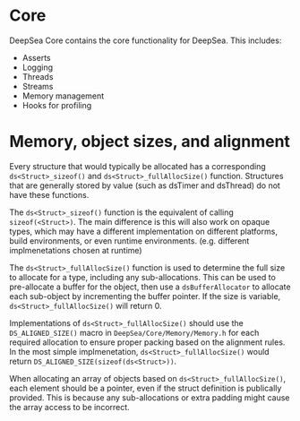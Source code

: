 # Core

DeepSea Core contains the core functionality for DeepSea. This includes:

* Asserts
* Logging
* Threads
* Streams
* Memory management
* Hooks for profiling

# Memory, object sizes, and alignment

Every structure that would typically be allocated has a corresponding `ds<Struct>_sizeof()` and `ds<Struct>_fullAllocSize()` function. Structures that are generally stored by value (such as dsTimer and dsThread) do not have these functions.

The `ds<Struct>_sizeof()` function is the equivalent of calling `sizeof(<Struct>)`. The main difference is this will also work on opaque types, which may have a different implementation on different platforms, build environments, or even runtime environments. (e.g. different implmenetations chosen at runtime)

The `ds<Struct>_fullAllocSize()` function is used to determine the full size to allocate for a type, including any sub-allocations. This can be used to pre-allocate a buffer for the object, then use a `dsBufferAllocator` to allocate each sub-object by incrementing the buffer pointer. If the size is variable, `ds<Struct>_fullAllocSize()` will return 0.

Implementations of `ds<Struct>_fullAllocSize()` should use the `DS_ALIGNED_SIZE()` macro in `DeepSea/Core/Memory/Memory.h` for each required allocation to ensure proper packing based on the alignment rules. In the most simple implmenetation, `ds<Struct>_fullAllocSize()` would return `DS_ALIGNED_SIZE(sizeof(ds<Struct>))`.

When allocating an array of objects based on `ds<Struct>_fullAllocSize()`, each element should be a pointer, even if the struct definition is publically provided. This is because any sub-allocations or extra padding might cause the array access to be incorrect.
